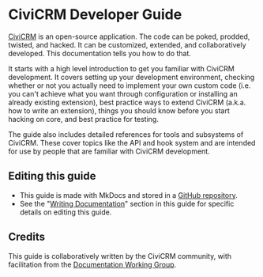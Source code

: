 # CiviCRM Developer Guide

[CiviCRM](https://civicrm.org) is an open-source application. The code can be poked, prodded, twisted, and hacked. It can be customized, extended, and collaboratively developed. This documentation tells you how to do that.

It starts with a high level introduction to get you familiar with CiviCRM development. It covers setting up your development environment, checking whether or not you actually need to implement your own custom code (i.e. you can't achieve what you want through configuration or installing an already existing extension), best practice ways to extend CiviCRM (a.k.a. how to write an extension), things you should know before you start hacking on core, and best practice for testing.

The guide also includes detailed references for tools and subsystems of CiviCRM. These cover topics like the API and hook system and are intended for use by people that are familiar with CiviCRM development.

## Editing this guide

* This guide is made with MkDocs and stored in a [GitHub repository](https://github.com/civicrm/civicrm-dev-docs).
* See the "[Writing Documentation](/documentation/index.md)" section in this guide for specific details on editing this guide.

## Credits

This guide is collaboratively written by the CiviCRM community, with facilitation from the [Documentation Working Group](https://civicrm.org/working-groups/documentation).
